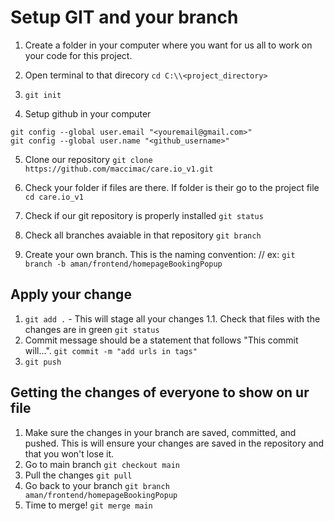 # Setup GIT and your branch

1. Create a folder in your computer where you want for us all to work on your code for this project. 

2. Open terminal to that direcory
`cd C:\\<project_directory>`

3. `git init`

4. Setup github in your computer
```
git config --global user.email "<youremail@gmail.com>"
git config --global user.name "<github_username>"
```

5.  Clone our repository `git clone https://github.com/maccimac/care.io_v1.git`

6. Check your folder if files are there. If folder is their go to the project file `cd care.io_v1`

7. Check if our git repository is properly installed `git status`

8. Check all branches avaiable in that repository `git branch`

9. Create your own branch. This is the naming convention:
<name>/<frontendOrBackend>/<featureYouAreWorkingOn>
ex: `git branch -b aman/frontend/homepageBookingPopup`


## Apply your change

1. `git add .` - This will stage all your changes
1.1. Check that files with the changes are in green `git status`
2. Commit message should be a statement that follows "This commit will...".
`git commit -m "add urls in tags"`
3. `git push`

## Getting the changes of everyone to show on ur file

1. Make sure the changes in your branch are saved, committed, and pushed. This is will ensure your changes are saved in the repository and that you won't lose it.
2. Go to main branch `git checkout main`
3. Pull the changes `git pull`
4. Go back to your branch `git branch aman/frontend/homepageBookingPopup`
5. Time to merge! `git merge main`



